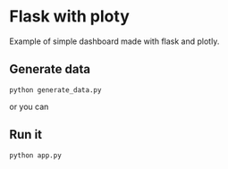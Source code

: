 # Flask with ploty

Example of simple dashboard made with flask and plotly. 

## Generate data

``` shell
python generate_data.py
```

or you can 
## Run it

``` shell
python app.py
```


